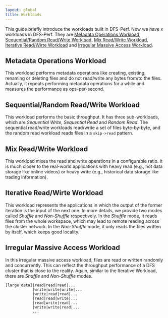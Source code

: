 ```yaml
---
layout: global
title: Workloads
---
```


This guide briefly introduce the workloads built in DFS-Perf. Now we have x workloads in DFS-Perf. They are [Metadata Operations Workload](Workloads.html#metadata-operations-workload), [Sequential/Random Read/Write Workload](Workloads.html#sequentialrandom-readwrite-workload), [Mix Read/Write Workload](Workloads.html#mix-readwrite-workload), [Iterative Read/Wirte Workload](Workloads.html#iterative-readwirte-workload) and [Irregular Massive Access Workload](Workloads.html#irregular-massive-access-workload).

## Metadata Operations Workload
This workload performs metadata operations like creating, existing, renaming or deleting files and do not read/write any bytes from/to the files. Actually, it repeats performing metadata operations for a while and measures the performance as ops-per-second.

## Sequential/Random Read/Write Workload
This workload performs the basic throughput. It has three sub-workloads, which are *Sequential Write*, *Sequential Read* and *Random Read*. The sequential read/write workloads read/write a set of files byte-by-byte, and the random read workload reads files in a `skip->read` pattern.

## Mix Read/Write Workload
This workload mixes the read and write operations in a configurable ratio. It is much closer to the real-world applications with heavy read (e.g., hot data storage like online videos) or heavy write (e.g., historical data storage like trading information).

## Iterative Read/Wirte Workload
This workload represents the applications in which the output of the former iteration is the input of the next one. In more details, we provide two modes called *Shuffle* and *Non-Shuffle* respectively. In the *Shuffle* mode, it reads files from the whole workspace, which may lead to remote reading across the cluster network. In the *Non-Shuffle* mode, it only reads the files written by itself, which keeps good locality.

## Irregular Massive Access Workload
In this irregular massive access workload, files are read or written randomly and concurrently. This can reflect the throughput performance of a DFS cluster that is close to the reality. Again, similar to the Iterative Workload, there are *Shuffle* and *Non-Shuffle* modes.

    [large data]|read|read|read|...
                |write|write|write|...
                |write|read|read|...
                |read|read|write|...
                |read|write|read|...
                |write|write|read|...
                ...
